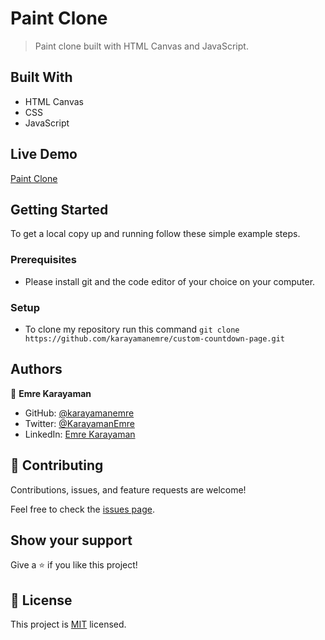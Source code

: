 # Paint Clone

> Paint clone built with HTML Canvas and JavaScript.

## Built With

- HTML Canvas
- CSS
- JavaScript

## Live Demo

[Paint Clone](https://karayamanemre.github.io/paint-clone/)

## Getting Started

To get a local copy up and running follow these simple example steps.

### Prerequisites

- Please install git and the code editor of your choice on your computer.

### Setup

- To clone my repository run this command `git clone https://github.com/karayamanemre/custom-countdown-page.git`

## Authors

👤 **Emre Karayaman**

- GitHub: [@karayamanemre](https://github.com/karayamanemre)
- Twitter: [@KarayamanEmre](https://twitter.com/KarayamanEmre)
- LinkedIn: [Emre Karayaman](https://www.linkedin.com/in/emre-karayaman-a7b45b243/)

## 🤝 Contributing

Contributions, issues, and feature requests are welcome!

Feel free to check the [issues page](../../issues/).

## Show your support

Give a ⭐️ if you like this project!

## 📝 License

This project is [MIT](./LICENSE) licensed.
